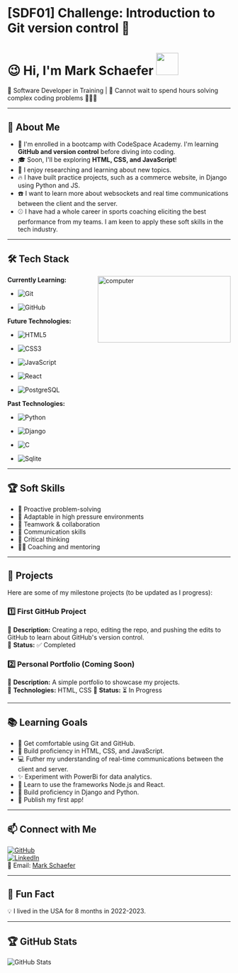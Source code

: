 # [SDF01] Challenge: Introduction to Git version control :milky_way:

# :wink: Hi, I'm Mark Schaefer <img src="https://user-images.githubusercontent.com/74038190/216120981-b9507c36-0e04-4469-8e27-c99271b45ba5.png" width="50">


<!-- Full stack developer(of pancakes lol) -->
:pancakes: Software Developer in Training | :eyes: Cannot wait to spend hours solving complex coding problems :bug::mechanic:

---

## 🎯 About Me <!-- Personalized this information -->

- :brain: I'm enrolled in a bootcamp with CodeSpace Academy. I'm learning **GitHub and version control** before diving into coding.
- 🎓 Soon, I'll be exploring **HTML, CSS, and JavaScript**!
- :book: I enjoy researching and learning about new topics.
- 🔥 I have built practice projects, such as a commerce website, in Django using Python and JS.
- :phone: I want to learn more about websockets and real time communications between the client and the server.
- :baseball: I have had a whole career in sports coaching eliciting the best performance from my teams. I am keen to apply these soft skills in the tech industry.

---

## 🛠️ Tech Stack
<!-- Photo source: https://giphy.com/gifs/90s-80s-illustration-l0HlNaQ6gWfllcjDO Code source: https://medium.com/geekculture/displaying-visuals-with-markdown-c39f2495e146 -->
<div style="float: right; margin-left: 10px;"> <!-- Used chat gpt to get the float styling -->
  <img height="150" width="300" alt="computer" src="https://media.giphy.com/media/l0HlNaQ6gWfllcjDO/giphy.gif"><br>
</div>

**Currently Learning:**

- ![Git](https://img.shields.io/badge/-Git-F05032?style=flat&logo=git&logoColor=white)

- ![GitHub](https://img.shields.io/badge/-GitHub-181717?style=flat-circle&logo=github)

**Future Technologies:**

- ![HTML5](https://img.shields.io/badge/-HTML5-black?style=flat-circle&logo=html5&logoColor=white)

- ![CSS3](https://img.shields.io/badge/-CSS3-black?style=flat-circle&logo=css3)

- ![JavaScript](https://img.shields.io/badge/-JavaScript-black?style=flat-circle&logo=javascript)

- ![React](https://img.shields.io/badge/-React-black?style=flat-circle&logo=react)

- ![PostgreSQL](https://img.shields.io/badge/-PostgreSQL-black?style=flat-circle&logo=postgresql)


**Past Technologies:**
- ![Python](https://img.shields.io/badge/-Python-black?style=flat-circle&logo=python)

- ![Django](https://img.shields.io/badge/-Django-black?style=flat-circle&logo=django)

- ![C](https://img.shields.io/badge/-C-black?style=flat-circle&logo=c)

- ![Sqlite](https://img.shields.io/badge/-Sqlite-black?style=flat-circle&logo=sqlite)

---
<!-- Added my USP -->
## 🏆 Soft Skills

- 🎯 Proactive problem-solving
- 🚀 Adaptable in high pressure environments
- 🤝 Teamwork & collaboration
- 📢 Communication skills
- :thinking: Critical thinking
- :teacher: Coaching and mentoring

---

## :construction: Projects <!-- Changed the discription -->

Here are some of my milestone projects (to be updated as I progress):

### **1️⃣ First GitHub Project**

🔹 **Description:** Creating a repo, editing the repo, and pushing the edits to GitHub to learn about GitHub's version control.   
🔹 **Status:** ✅ Completed

### **2️⃣ Personal Portfolio** (Coming Soon)
🔹 **Description:** A simple portfolio to showcase my projects.  
🔹 **Technologies:** HTML, CSS
🔹 **Status:** ⏳ In Progress

---

## 📚 Learning Goals

- 🚀 Get comfortable using Git and GitHub.
- 🎨 Build proficiency in HTML, CSS, and JavaScript.
- :computer: Futher my understanding of real-time communications between the client and server.
- :sparkles: Experiment with PowerBi for data analytics.
- :running: Learn to use the frameworks Node.js and React.
- :brain: Build proficiency in Django and Python.
- :beer: Publish my first app!

---

## 📫 Connect with Me

[![GitHub](https://img.shields.io/badge/-GitHub-181717?style=flat&logo=github&logoColor=white)](https://github.com/MarkSchae)  
[![LinkedIn](https://img.shields.io/badge/-LinkedIn-blue?style=flat&logo=linkedin&logoColor=white)](https://www.linkedin.com/in/mark-schaefer-b5b35099/)  
📧 Email: [Mark Schaefer](mcschaefer26@gmail.com)

---

## 🚀 Fun Fact

💡 I lived in the USA for 8 months in 2022-2023.

---

## 🏆 GitHub Stats

![GitHub Stats](https://github-readme-stats.vercel.app/api?username=MarkSchae&show_icons=true&theme=radical)
